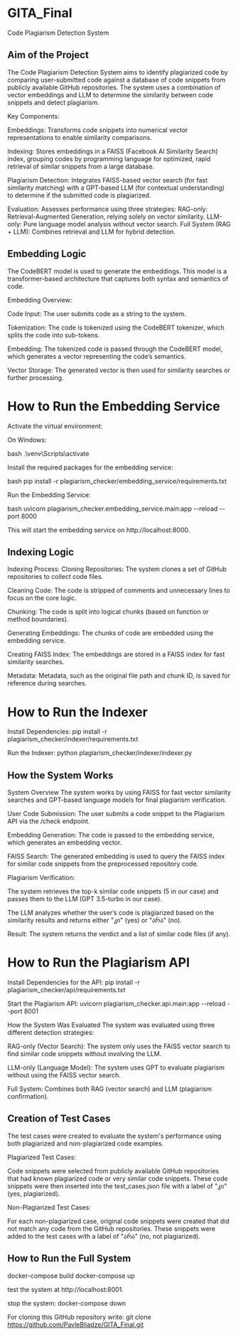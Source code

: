 # GITA_Final
Code Plagiarism Detection System
## Aim of the Project
The Code Plagiarism Detection System aims to identify plagiarized code by comparing user-submitted code against a database of code snippets from publicly available GitHub repositories. The system uses a combination of vector embeddings and LLM to determine the similarity between code snippets and detect plagiarism.

Key Components:

Embeddings: Transforms code snippets into numerical vector representations to enable similarity comparisons.

Indexing: Stores embeddings in a FAISS (Facebook AI Similarity Search) index, grouping codes by programming language for optimized, rapid retrieval of similar snippets from a large database.

Plagiarism Detection: Integrates FAISS-based vector search (for fast similarity matching) with a GPT-based LLM (for contextual understanding) to determine if the submitted code is plagiarized.

Evaluation: 
Assesses performance using three strategies:
RAG-only: Retrieval-Augmented Generation, relying solely on vector similarity.
LLM-only: Pure language model analysis without vector search. 
Full System (RAG + LLM): Combines retrieval and LLM for hybrid detection.

## Embedding Logic
The CodeBERT model is used to generate the embeddings. This model is a transformer-based architecture that captures both syntax and semantics of code.

Embedding Overview:

Code Input: The user submits code as a string to the system.

Tokenization: The code is tokenized using the CodeBERT tokenizer, which splits the code into sub-tokens.

Embedding: The tokenized code is passed through the CodeBERT model, which generates a vector representing the code’s semantics.

Vector Storage: The generated vector is then used for similarity searches or further processing.

# How to Run the Embedding Service
Activate the virtual environment:

On Windows:

bash
.\venv\Scripts\activate

Install the required packages for the embedding service:

bash
pip install -r plagiarism_checker/embedding_service/requirements.txt

Run the Embedding Service:

bash
uvicorn plagiarism_checker.embedding_service.main:app --reload --port 8000

This will start the embedding service on http://localhost:8000.

## Indexing Logic
Indexing Process:
Cloning Repositories: The system clones a set of GitHub repositories to collect code files.

Cleaning Code: The code is stripped of comments and unnecessary lines to focus on the core logic.

Chunking: The code is split into logical chunks (based on function or method boundaries).

Generating Embeddings: The chunks of code are embedded using the embedding service.

Creating FAISS Index: The embeddings are stored in a FAISS index for fast similarity searches.

Metadata: Metadata, such as the original file path and chunk ID, is saved for reference during searches.

# How to Run the Indexer
Install Dependencies:
pip install -r plagiarism_checker/indexer/requirements.txt

Run the Indexer:
python plagiarism_checker/indexer/indexer.py

## How the System Works
System Overview
The system works by using FAISS for fast vector similarity searches and GPT-based language models for final plagiarism verification.

User Code Submission: The user submits a code snippet to the Plagiarism API via the /check endpoint.

Embedding Generation: The code is passed to the embedding service, which generates an embedding vector.

FAISS Search: The generated embedding is used to query the FAISS index for similar code snippets from the preprocessed repository code.

Plagiarism Verification:

The system retrieves the top-k similar code snippets (5 in our case) and passes them to the LLM (GPT 3.5-turbo in our case).

The LLM analyzes whether the user’s code is plagiarized based on the similarity results and returns either "კი" (yes) or "არა" (no).

Result: The system returns the verdict and a list of similar code files (if any).

# How to Run the Plagiarism API
Install Dependencies for the API:
pip install -r plagiarism_checker/api/requirements.txt

Start the Plagiarism API:
uvicorn plagiarism_checker.api.main:app --reload --port 8001


How the System Was Evaluated
The system was evaluated using three different detection strategies:

RAG-only (Vector Search): The system only uses the FAISS vector search to find similar code snippets without involving the LLM.

LLM-only (Language Model): The system uses GPT to evaluate plagiarism without using the FAISS vector search.

Full System: Combines both RAG (vector search) and LLM (plagiarism confirmation).

## Creation of Test Cases
The test cases were created to evaluate the system's performance using both plagiarized and non-plagiarized code examples. 

Plagiarized Test Cases:

Code snippets were selected from publicly available GitHub repositories that had known plagiarized code or very similar code snippets.
These code snippets were then inserted into the test_cases.json file with a label of "კი" (yes, plagiarized).

Non-Plagiarized Test Cases:

For each non-plagiarized case, original code snippets were created that did not match any code from the GitHub repositories.
These snippets were added to the test cases with a label of "არა" (no, not plagiarized).

## How to Run the Full System
docker-compose build
docker-compose up

test the system at http://localhost:8001.

stop the system: 
docker-compose down

For cloning this GitHub repository write:
git clone https://github.com/PavleBliadze/GITA_Final.git
